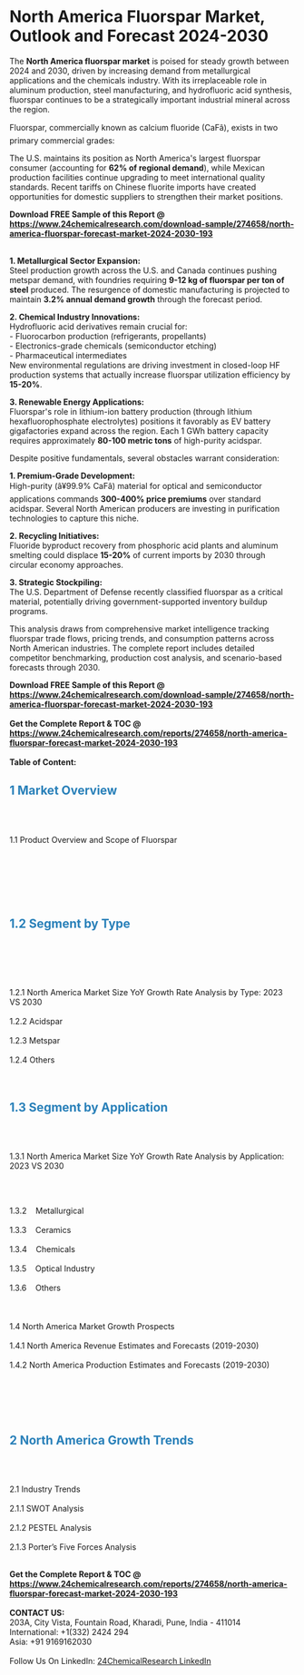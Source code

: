 <h1>North America Fluorspar Market, Outlook and Forecast 2024-2030</h1><p>The <strong>North America fluorspar market</strong> is poised for steady growth between 2024 and 2030, driven by increasing demand from metallurgical applications and the chemicals industry. With its irreplaceable role in aluminum production, steel manufacturing, and hydrofluoric acid synthesis, fluorspar continues to be a strategically important industrial mineral across the region.</p><p>Fluorspar, commercially known as calcium fluoride (CaFâ), exists in two primary commercial grades:</p><p>The U.S. maintains its position as North America's largest fluorspar consumer (accounting for <strong>62% of regional demand</strong>), while Mexican production facilities continue upgrading to meet international quality standards. Recent tariffs on Chinese fluorite imports have created opportunities for domestic suppliers to strengthen their market positions.</p><div><b>Download FREE Sample of this Report @ 
            <a href="https://www.24chemicalresearch.com/download-sample/274658/north-america-fluorspar-forecast-market-2024-2030-193">
            https://www.24chemicalresearch.com/download-sample/274658/north-america-fluorspar-forecast-market-2024-2030-193</a></b></div><br><p><strong>1. Metallurgical Sector Expansion:</strong><br>
Steel production growth across the U.S. and Canada continues pushing metspar demand, with foundries requiring <strong>9-12 kg of fluorspar per ton of steel</strong> produced. The resurgence of domestic manufacturing is projected to maintain <strong>3.2% annual demand growth</strong> through the forecast period.</p><p><strong>2. Chemical Industry Innovations:</strong><br>
Hydrofluoric acid derivatives remain crucial for:<br>
- Fluorocarbon production (refrigerants, propellants)<br>
- Electronics-grade chemicals (semiconductor etching)<br>
- Pharmaceutical intermediates<br>
New environmental regulations are driving investment in closed-loop HF production systems that actually increase fluorspar utilization efficiency by <strong>15-20%</strong>.</p><p><strong>3. Renewable Energy Applications:</strong><br>
Fluorspar's role in lithium-ion battery production (through lithium hexafluorophosphate electrolytes) positions it favorably as EV battery gigafactories expand across the region. Each 1 GWh battery capacity requires approximately <strong>80-100 metric tons</strong> of high-purity acidspar.</p><p>Despite positive fundamentals, several obstacles warrant consideration:</p><p><strong>1. Premium-Grade Development:</strong><br>
High-purity (â¥99.9% CaFâ) material for optical and semiconductor applications commands <strong>300-400% price premiums</strong> over standard acidspar. Several North American producers are investing in purification technologies to capture this niche.</p><p><strong>2. Recycling Initiatives:</strong><br>
Fluoride byproduct recovery from phosphoric acid plants and aluminum smelting could displace <strong>15-20%</strong> of current imports by 2030 through circular economy approaches.</p><p><strong>3. Strategic Stockpiling:</strong><br>
The U.S. Department of Defense recently classified fluorspar as a critical material, potentially driving government-supported inventory buildup programs.</p><p>This analysis draws from comprehensive market intelligence tracking fluorspar trade flows, pricing trends, and consumption patterns across North American industries. The complete report includes detailed competitor benchmarking, production cost analysis, and scenario-based forecasts through 2030.</p><div><b>Download FREE Sample of this Report @ 
            <a href="https://www.24chemicalresearch.com/download-sample/274658/north-america-fluorspar-forecast-market-2024-2030-193">
            https://www.24chemicalresearch.com/download-sample/274658/north-america-fluorspar-forecast-market-2024-2030-193</a></b></div><br><div><b>Get the Complete Report & TOC @ 
            <a href="https://www.24chemicalresearch.com/reports/274658/north-america-fluorspar-forecast-market-2024-2030-193">
            https://www.24chemicalresearch.com/reports/274658/north-america-fluorspar-forecast-market-2024-2030-193</a></b></div><br>
            <b>Table of Content:</b><p><h2><strong><span style="color:#2980b9">1 Market Overview&nbsp;&nbsp;</span></strong> &nbsp;</h2><br />
<br />
<p>1.1 Product Overview and Scope of Fluorspar&nbsp;&nbsp;</p><br />
<br />
<h2>&nbsp;<br /><br />
<span style="color:#2980b9"><strong>1.2 Segment by Type&nbsp;&nbsp;</strong></span> &nbsp;</h2><br />
<br />
<p><br /><br />
1.2.1 North America Market Size YoY Growth Rate Analysis by Type: 2023 VS 2030&nbsp;&nbsp; &nbsp;<br /><br />
1.2.2 Acidspar&nbsp;&nbsp; &nbsp;<br /><br />
1.2.3 Metspar<br /><br />
1.2.4 Others<br /><br />
<br />
<h2><strong><span style="color:#2980b9">1.3 Segment by Application&nbsp;&nbsp; &nbsp;</span></strong></h2><br />
<br />
<p>1.3.1 North America Market Size YoY Growth Rate Analysis by Application: 2023 VS 2030&nbsp;&nbsp; &nbsp;</p><br />
<br />
<p>1.3.2&nbsp;&nbsp; &nbsp;Metallurgical<br /><br />
1.3.3&nbsp;&nbsp; &nbsp;Ceramics<br /><br />
1.3.4&nbsp;&nbsp; &nbsp;Chemicals<br /><br />
1.3.5&nbsp;&nbsp; &nbsp;Optical Industry<br /><br />
1.3.6&nbsp;&nbsp; &nbsp;Others<br /><br />
&nbsp;&nbsp; &nbsp;<br /><br />
1.4 North America Market Growth Prospects&nbsp;&nbsp; &nbsp;<br /><br />
1.4.1 North America Revenue Estimates and Forecasts (2019-2030)&nbsp;&nbsp; &nbsp;<br /><br />
1.4.2 North America Production Estimates and Forecasts (2019-2030)<br /><br />
&nbsp;&nbsp; &nbsp;</p><br />
<br />
<h2><strong><span style="color:#2980b9">2 North America Growth Trends&nbsp;</span></strong>&nbsp; &nbsp;</h2><br />
<br />
<p>2.1 Industry Trends&nbsp;&nbsp; &nbsp;<br /><br />
2.1.1 SWOT Analysis&nbsp;&nbsp; &nbsp;<br /><br />
2.1.2 PESTEL Analysis&nbsp;&nbsp; &nbsp;<br /><br />
2.1.3 Porter&rsquo;s Five Forces Analysis&nbsp;&nbsp; &nbsp;<br /><br />
</p><div><b>Get the Complete Report & TOC @ 
            <a href="https://www.24chemicalresearch.com/reports/274658/north-america-fluorspar-forecast-market-2024-2030-193">
            https://www.24chemicalresearch.com/reports/274658/north-america-fluorspar-forecast-market-2024-2030-193</a></b></div><br><b>CONTACT US:</b><br>
            203A, City Vista, Fountain Road, Kharadi, Pune, India - 411014<br>
            International: +1(332) 2424 294<br>
            Asia: +91 9169162030 <br><br>
            Follow Us On LinkedIn: <a href="https://www.linkedin.com/company/24chemicalresearch/">24ChemicalResearch LinkedIn</a>